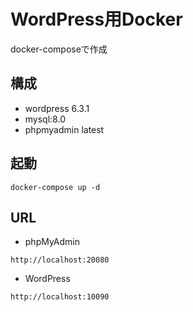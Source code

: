 # WordPress用Docker
docker-composeで作成

## 構成
- wordpress 6.3.1
- mysql:8.0
- phpmyadmin latest

## 起動
```
docker-compose up -d
```

## URL
- phpMyAdmin
```
http://localhost:20080
```
- WordPress
```
http://localhost:10090
```
